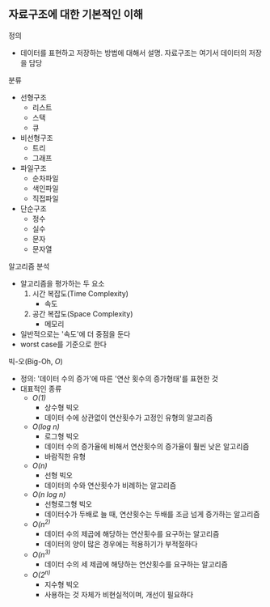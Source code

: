 ## 자료구조에 대한 기본적인 이해
정의
- 데이터를 표현하고 저장하는 방법에 대해서 설명. 자료구조는 여기서 데이터의 저장을 담당

분류
- 선형구조
   - 리스트
   - 스택
   - 큐
- 비선형구조
   - 트리
   - 그래프
- 파일구조
   - 순차파일
   - 색인파일
   - 직접파일
- 단순구조
   - 정수
   - 실수
   - 문자
   - 문자열

알고리즘 분석
- 알고리즘을 평가하는 두 요소
   1. 시간 복잡도(Time Complexity)
       - 속도
   2. 공간 복잡도(Space Complexity)
      - 메모리
- 일반적으로는 '속도'에 더 중점을 둔다
- worst case를 기준으로 한다

빅-오(Big-Oh, _O_)
- 정의: '데이터 수의 증가'에 따른 '연산 횟수의 증가형태'를 표현한 것
- 대표적인 종류
   - _O(1)_
      - 상수형 빅오
      - 데이터 수에 상관없이 연산횟수가 고정인 유형의 알고리즘
   - _O(log n)_
      - 로그형 빅오
      - 데이터 수의 증가율에 비해서 연산횟수의 증가율이 훨씬 낮은 알고리즘
      - 바람직한 유형
   - _O(n)_
      - 선형 빅오
      - 데이터의 수와 연산횟수가 비례하는 알고리즘
   - _O(n log n)_
      - 선형로그형 빅오
      - 데이터수가 두배로 늘 때, 연산횟수는 두배를 조금 넘게 증가하는 알고리즘
   - _O(n<sup>2)_ 
      - 데이터 수의 제곱에 해당하는 연산횟수를 요구하는 알고리즘
      - 데이터의 양이 많은 경우에는 적용하기가 부적절하다
   - _O(n<sup>3)_
      - 데이터 수의 세 제곱에 해당하는 연산횟수를 요구하는 알고리즘
   - _O(2<sup>n)_
      - 지수형 빅오
      - 사용하는 것 자체가 비현실적이며, 개선이 필요하다

